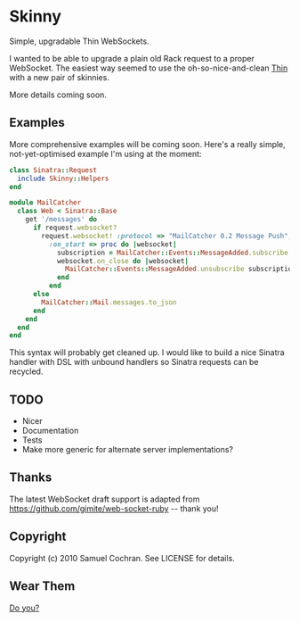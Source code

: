 # Skinny

Simple, upgradable Thin WebSockets.

I wanted to be able to upgrade a plain old Rack request to a proper
WebSocket. The easiest way seemed to use the oh-so-nice-and-clean
[Thin][thin] with a new pair of skinnies.

More details coming soon.

## Examples

More comprehensive examples will be coming soon. Here's a really
simple, not-yet-optimised example I'm using at the moment:

```ruby
class Sinatra::Request
  include Skinny::Helpers
end

module MailCatcher
  class Web < Sinatra::Base
    get '/messages' do
      if request.websocket?
        request.websocket! :protocol => "MailCatcher 0.2 Message Push",
          :on_start => proc do |websocket|
            subscription = MailCatcher::Events::MessageAdded.subscribe { |message| websocket.send_message message.to_json }
            websocket.on_close do |websocket|
              MailCatcher::Events::MessageAdded.unsubscribe subscription
            end
          end
      else
        MailCatcher::Mail.messages.to_json
      end
    end
  end
end
```

This syntax will probably get cleaned up. I would like to build a
nice Sinatra handler with DSL with unbound handlers so Sinatra
requests can be recycled.

## TODO

 * Nicer
 * Documentation
 * Tests
 * Make more generic for alternate server implementations?

## Thanks

The latest WebSocket draft support is adapted from https://github.com/gimite/web-socket-ruby -- thank you!

## Copyright

Copyright (c) 2010 Samuel Cochran. See LICENSE for details.

## Wear Them

[Do you?][jeans]

[thin]: http://code.macournoyer.com/thin/
[jeans]: http://www.shaunoakes.com/images/skinny-jeans-no.jpg
